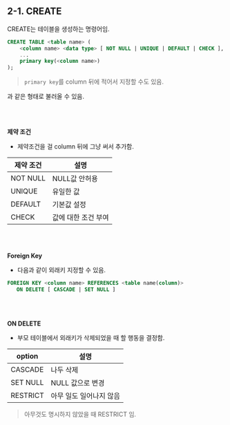 ## 2-1. CREATE

CREATE는 테이블을 생성하는 명령어임.

```sql
CREATE TABLE <table name> (
    <column name> <data type> [ NOT NULL | UNIQUE | DEFAULT | CHECK ],
    ...
    primary key(<column name>)
);
```

> `primary key`를 column 뒤에 적어서 지정할 수도 있음.

과 같은 형태로 불러올 수 있음.

<br>

<br>

**제약 조건**

- 제약조건을 걸 column 뒤에 그냥 써서 추가함.

|제약 조건|설명|
|--|--|
|NOT NULL|NULL값 안허용|
|UNIQUE|유일한 값|
|DEFAULT|기본값 설정|
|CHECK|값에 대한 조건 부여|

<br>

<br>

**Foreign Key**

- 다음과 같이 외래키 지정할 수 있음.

```sql
FOREIGN KEY <column name> REFERENCES <table name(column)>
   ON DELETE [ CASCADE | SET NULL ]
```

<br>

<br>

**ON DELETE**

- 부모 테이블에서 외래키가 삭제되었을 때 할 행동을 결정함.

|option|설명|
|---|---|
|CASCADE|나두 삭제|
|SET NULL|NULL 값으로 변경|
|RESTRICT|아무 일도 일어나지 않음|

> 아무것도 명시하지 않았을 때 RESTRICT 임.